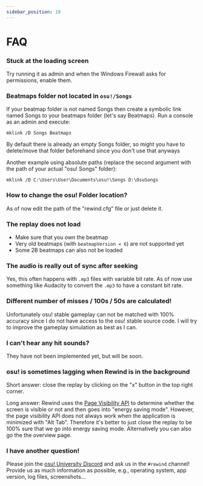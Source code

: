```yaml
---
sidebar_position: 10
---
```


# FAQ

### Stuck at the loading screen
Try running it as admin and when the Windows Firewall asks for permissions, enable them.

### Beatmaps folder not located in `osu!/Songs`
If your beatmap folder is not named Songs then create a symbolic link named Songs to your beatmaps folder (let's say Beatmaps). Run a console as an admin and execute:
```
mklink /D Songs Beatmaps
```
By default there is already an empty Songs folder, so might you have to delete/move that folder beforehand since you don't use that anyways

Another example using absolute paths (replace the second argument with the path of your actual "osu! Songs" folder):

```
mklink /D C:\Users\User\Documents\osu!\Songs D:\OsuSongs
```

### How to change the osu! Folder location?
As of now edit the path of the "rewind.cfg" file or just delete it.

### The replay does not load

* Make sure that you own the beatmap
* Very old beatmaps (with `beatmapVersion < 6`) are not supported yet
* Some 2B beatmaps can also not be loaded

### The audio is really out of sync after seeking

Yes, this often happens with `.mp3` files with variable bit rate. As of now use something like Audacity to convert the `.mp3` to have a constant bit rate.

### Different number of misses / 100s / 50s are calculated!

Unfortunately osu! stable gameplay can not be matched with 100% accuracy since I do not have access to the osu! stable source code. I will try to improve the gameplay simulation as best as I can.

### I can't hear any hit sounds?

They have not been implemented yet, but will be soon.

### osu! is sometimes lagging when Rewind is in the background

Short answer: close the replay by clicking on the "x" button in the top right corner.

Long answer:
Rewind uses the [Page Visibility API](https://developer.mozilla.org/en-US/docs/Web/API/Page_Visibility_API) to determine whether the screen is visible or not and then goes into "energy saving mode". However, the page visibility API does not always work when the application is minimized with "Alt Tab". Therefore it's better to just close the replay to be 100% sure that we go into energy saving mode. Alternatively you can also go the the overview page.

### I have another question!
Please join the [osu! University Discord](https://discord.com/invite/QubdHdnBVg) and ask us in the `#rewind` channel! Provide us as much information as possible, e.g., operating system, app version, log files, screenshots...
